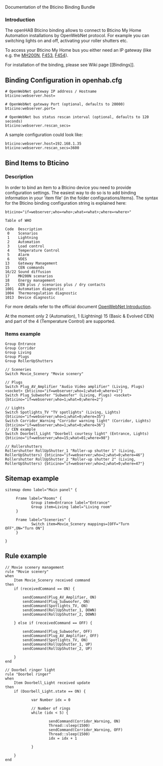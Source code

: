 Documentation of the Bticino Binding Bundle

### Introduction

The openHAB Bticino binding allows to connect to Bticino My Home Automation installations by OpenWebNet protocol.
For example you can switching lights on and off, activating your roller shutters etc.

To access your Bticino My Home bus you either need an IP gateway (like e.g. the [MH200N](http://www.homesystems-legrandgroup.com/BtHomeSystems/productDetail.action?lang=EN&productId=016), [F453](http://www.homesystems-legrandgroup.com/BtHomeSystems/productDetail.action?productId=027), [F454](http://www.homesystems-legrandgroup.com/BtHomeSystems/productDetail.action?productId=006)).

For installation of the binding, please see Wiki page [[Bindings]].

## Binding Configuration in openhab.cfg

    # OpenWebNet gateway IP address / Hostname
    bticino:webserver.host=

    # OpenWebNet gateway Port (optional, defaults to 20000)
    bticino:webserver.port=

    # OpenWebNet bus status rescan interval (optional, defaults to 120 seconds)
    bticino:webserver.rescan_secs=

A sample configuration could look like:

    bticino:webserver.host=192.168.1.35
    bticino:webserver.rescan_secs=3600

## Bind Items to Bticino

### Description
In order to bind an item to a Bticino device you need to provide configuration settings. The easiest way to do so is to add  binding information in your 'item file' (in the folder configurations/items). The syntax for the Bticino binding configuration string is explained here:

    bticino="if=webserver;who=<who>;what=<what>;where=<where>"

    Table of WHO

    Code  Description
     0    Scenarios
     1    Lightning
     2    Automation
     3    Load control
     4    Temperature Control
     5    Alarm
     6    VDES
    13    Gateway Management
    15    CEN commands
    16/22 Sound diffusion
    17    MH200N scenarios
    18    Energy management
    25    CEN plus / scenarios plus / dry contacts
    1001  Automation diagnostic
    1004  Thermoregulation diagnostic
    1013  Device diagnostic

For more details refer to the official document [OpenWebNet Introduction](http://www.myopen-legrandgroup.com/resources/own_protocol/m/own_documents/16.aspx).

At the moment only 2 (Automation), 1 (Lightning) 15 (Basic & Evolved CEN) and part of the 4 (Temperature Control) are supported.

### Items example

    Group Entrance
    Group Corridor
    Group Living                                                                                                                                                                                 
    Group Plugs
    Group RollerUpShutters

    // Sceneries
    Switch Movie_Scenery "Movie scenery"

    // Plugs
    Switch Plug_AV_Amplifier "Audio Video amplifier" (Living, Plugs) <socket> {bticino="if=webserver;who=1;what=0;where=1"}
    Switch Plug_Subwoofer "Subwoofer" (Living, Plugs) <socket> {bticino="if=webserver;who=1;what=0;where=2"}

    // Lights
    Switch Spotlights_TV "TV spotlights" (Living, Lights) {bticino="if=webserver;who=1;what=0;where=35"}
    Switch Corridor_Warning "Corridor warning light" (Corridor, Lights) {bticino="if=webserver;who=1;what=0;where=36"}
    // CEN example
    Switch Doorbell_Light "Doorbell courtesy light" (Entrance, Lights) {bticino="if=webserver;who=15;what=01;where=98"}

    // Rollershutters 
    Rollershutter RollUpShutter_1 "Roller-up shutter 1" (Living, RollerUpShutters) {bticino="if=webserver;who=2;what=0;where=46"}
    Rollershutter RollUpShutter_2 "Roller-up shutter 2" (Living, RollerUpShutters) {bticino="if=webserver;who=2;what=0;where=47"}

## Sitemap example

    sitemap demo label="Main panel" {

    	 Frame label="Rooms" {
                Group item=Entrance label="Entrance"                                                                                                                                                   
                Group item=Living label="Living room"
         }

    	 Frame label="Sceneries" {                                                              
                Switch item=Movie_Scenery mappings=[OFF="Turn OFF",ON="Turn ON"]                                                                                                                                                                         
         }  

    }

## Rule example

    // Movie scenery management
    rule "Movie scenery"
    when
        Item Movie_Scenery received command
    then
        if (receivedCommand == ON) {

            sendCommand(Plug_AV_Amplifier, ON)	
            sendCommand(Plug_Subwoofer, ON)
            sendCommand(Spotlights_TV, ON)
            sendCommand(RollUpShutter_1, DOWN)
            sendCommand(RollUpShutter_2, DOWN)
	
        } else if (receivedCommand == OFF) {
		
            sendCommand(Plug_Subwoofer, OFF)
            sendCommand(Plug_AV_Amplifier, OFF)	
            sendCommand(Spotlights_TV, ON)
            sendCommand(RollUpShutter_1, UP)
            sendCommand(RollUpShutter_2, UP)
	
        }	
    end

    // Doorbel ringer light
    rule "Doorbel ringer"
    when
        Item Doorbell_Light received update
    then
        if (Doorbell_Light.state == ON) {

                var Number idx = 0
                
                // Number of rings
                while (idx < 5) {

                        sendCommand(Corridor_Warning, ON)
                        Thread::sleep(1500)
                        sendCommand(Corridor_Warning, OFF)
                        Thread::sleep(1500)
                        idx = idx + 1

                }

        }
    end